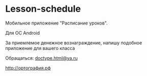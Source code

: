 # Lesson-schedule
Мобильное приложение "Расписание уроков".

Для ОС Android

За приемлемое денежное вознаграждение, напишу подобное приложение для вашего класса

Обращаться: doctype.html@ya.ru

http://ортография.рф
